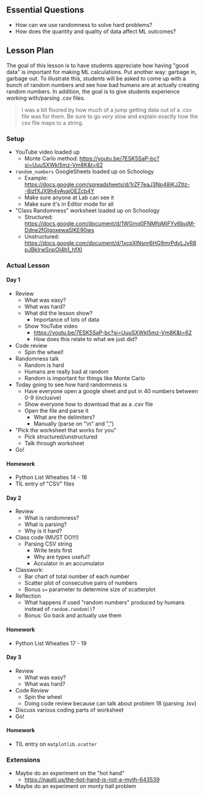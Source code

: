 ## Essential Questions

- How can we use randomness to solve hard problems?
- How does the quantity and quality of data affect ML outcomes?

## Lesson Plan

The goal of this lesson is to have students appreciate how having "good data"
is important for making ML calculations. Put another way: garbage in, garbage
out. To illustrate this, students will be asked to come up with a bunch of
random numbers and see how bad humans are at actually creating random numbers.
In addition, the goal is to give students experience working with/parsing .csv
files.

> I was a bit floored by how much of a jump getting data out of a .csv file was
  for them. Be sure to go _very_ slow and explain exactly how the csv file maps
  to a string.

### Setup

- YouTube video loaded up
    - Monte Carlo method: https://youtu.be/7ESK5SaP-bc?si=UuuSXWkl5mz-Vm8K&t=62
- `random_numbers` GoogleSheets loaded up on Schoology
    - Example: https://docs.google.com/spreadsheets/d/1rZF7eaJ3Np48jKJZtIz--8izfXJX9h4vAvajOEZcb4Y
    - Make sure anyone at Lab can see it
    - Make sure it's in Editor mode for all
- "Class Randomness" worksheet loaded up on Schoology
    - Structured: https://docs.google.com/document/d/1WGmq0FNMfqMiFYv6bujM-Ddne2fGtgoxewaSlKE90ws
    - Unstructured: https://docs.google.com/document/d/1xcpXlNsnr6HG9mrPdvLJyR8pJBkIrwSnpOI4h1_hfXI

### Actual Lesson

#### Day 1

- Review
    - What was easy?
    - What was hard?
    - What did the lesson show?
        - Importance of lots of data
    - Show YouTube video
        - https://youtu.be/7ESK5SaP-bc?si=UuuSXWkl5mz-Vm8K&t=62
        - How does this relate to what we just did?
- Code review
    - Spin the wheel!
- Randomness talk
    - Random is hard
    - Humans are really bad at random
    - Random is important for things like Monte Carlo
- Today going to see how hard randomness is
    - Have everyone open a google sheet and put in 40 numbers between 0-9 (inclusive)
    - Show everyone how to download that as a .csv file
    - Open the file and parse it
        - What are the delimiters?
        - Manually (parse on "\n" and ",")
- "Pick the worksheet that works for you"
    - Pick structured/unstructured
    - Talk through worksheet
- Go!

#### Homework

- Python List Wheaties 14 - 16
- TIL entry of "CSV" files

#### Day 2

- Review
    - What is randomness?
    - What is parsing?
    - Why is it hard?
- Class code (MUST DO!!!)
    - Parsing CSV string
        - Write tests first
        - Why are types useful?
        - Acculator in an accumulator
- Classwork:
    - Bar chart of total number of each number
    - Scatter plot of consecutive pairs of numbers
    - Bonus `s=` parameter to determine size of scatterplot
- Reflection
    - What happens if used "random numbers" produced by humans instead of `random.random()`?
    - Bonus: Go back and actually use them

#### Homework

- Python List Wheaties 17 - 19

#### Day 3

- Review
    - What was easy?
    - What was hard?
- Code Review
    - Spin the wheel
    - Doing code review because can talk about problem 18 (parsing .tsv)
- Discuss various coding parts of worksheet
- Go!

#### Homework

- TIL entry on `matplotlib.scatter`

### Extensions

- Maybe do an experiment on the "hot hand"
    - https://nautil.us/the-hot-hand-is-not-a-myth-643539
- Maybe do an experiment on monty hall problem

